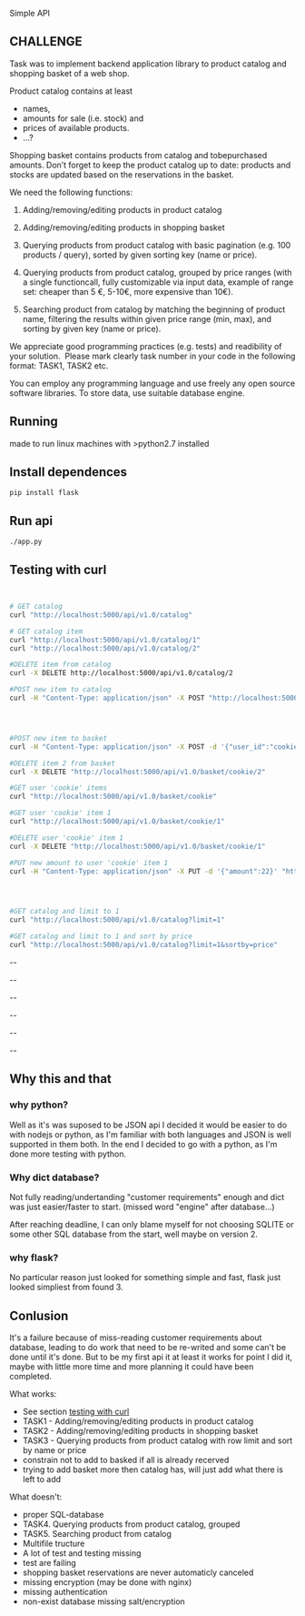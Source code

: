 Simple API



## CHALLENGE

Task was to implement backend application library to product catalog and shopping basket​ of a web shop.

Product catalog contains at least
 - names,
 - amounts for sale (i.e. stock) and
 - prices of available products.
 - ...?

Shopping basket contains products from catalog and to­be­purchased amounts.
Don’t forget to keep the product catalog up to date: products and stocks are updated based on the reservations in the basket.


We need the following functions:
1. Adding/removing/editing products in product catalog
2. Adding/removing/editing products in shopping basket
3. Querying products from product catalog with basic pagination (e.g. 100 products /
query), sorted by given sorting key (name or price).

4. Querying products from product catalog, grouped by price ranges
(with a single functioncall, fully customizable via input data, example of range set: cheaper than 5 €, 5-­10€, more expensive than 10€).
5. Searching product from catalog by matching the beginning of product name, filtering the results within given price range (min, max), and sorting by given key (name or price).

We appreciate good programming practices (e.g. tests) and readibility of your solution. ​
Please mark clearly task number in your code in the following format: TASK­1, TASK­2 etc.

You can employ any programming language and use freely any open source software libraries.
To store data, use suitable database engine.



## Running

made to run linux machines with >python2.7 installed


## Install dependences
```
pip install flask
```

## Run api
```
./app.py
```


## Testing with curl

``` bash


# GET catalog
curl "http://localhost:5000/api/v1.0/catalog"

# GET catalog item
curl "http://localhost:5000/api/v1.0/catalog/1"
curl "http://localhost:5000/api/v1.0/catalog/2"

#DELETE item from catalog
curl -X DELETE http://localhost:5000/api/v1.0/catalog/2

#POST new item to catalog
curl -H "Content-Type: application/json" -X POST "http://localhost:5000/api/v1.0/catalog" -d '{"name":"cookies", "price":5.3, "amount":22}'




#POST new item to basket
curl -H "Content-Type: application/json" -X POST -d '{"user_id":"cookie", "product_id":2, "amount":22}' "http://localhost:5000/api/v1.0/basket"

#DELETE item 2 from basket
curl -X DELETE "http://localhost:5000/api/v1.0/basket/cookie/2"

#GET user 'cookie' items
curl "http://localhost:5000/api/v1.0/basket/cookie"

#GET user 'cookie' item 1
curl "http://localhost:5000/api/v1.0/basket/cookie/1"

#DELETE user 'cookie' item 1
curl -X DELETE "http://localhost:5000/api/v1.0/basket/cookie/1"

#PUT new amount to user 'cookie' item 1
curl -H "Content-Type: application/json" -X PUT -d '{"amount":22}' "http://localhost:5000/api/v1.0/basket/cookie/1"




#GET catalog and limit to 1
curl "http://localhost:5000/api/v1.0/catalog?limit=1"

#GET catalog and limit to 1 and sort by price
curl "http://localhost:5000/api/v1.0/catalog?limit=1&sortby=price"


```


--

--

--

--

--

--

## Why this and that

### why python?
Well as it's was suposed to be JSON api I decided it would be easier to do with nodejs or python, as I'm familiar with both languages and JSON is well supported in them both.
In the end I decided to go with a python, as I'm done more testing with python.


### Why dict database?
Not fully reading/undertanding "customer requirements" enough and dict was just easier/faster to start. (missed word "engine" after database...) 

After reaching deadline, I can only blame myself for not choosing SQLITE or some other SQL database from the start, well maybe on version 2.

### why flask?
No particular reason just looked for something simple and fast, flask just looked simpliest from found 3.




## Conlusion

It's a failure because of miss-reading customer requirements about database, leading to do work that need to be re-writed and some can't be done until it's done.
But to be my first api it at least it works for point I did it, maybe with little more time and more planning it could have been completed.

What works: 
 - See section [testing with curl](https://github.com/garismaatti/JSON-api#testing-with-curl)
 - TASK1 - Adding/removing/editing products in product catalog
 - TASK2 - Adding/removing/editing products in shopping basket
 - TASK3 - Querying products from product catalog with row limit and sort by name or price
 - constrain not to add to basked if all is already recerved
 - trying to add basket more then catalog has, will just add what there is left to add


What doesn't:
 - proper SQL-database
 - TASK4. Querying products from product catalog, grouped
 - TASK5. Searching product from catalog
 - Multifile tructure
 - A lot of test and testing missing
 - test are failing
 - shopping basket reservations are never automaticly canceled
 - missing encryption (may be done with nginx)
 - missing authentication
 - non-exist database missing salt/encryption



